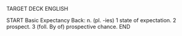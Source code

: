 TARGET DECK
ENGLISH

START
Basic
Expectancy
Back: n. (pl. -ies) 1 state of expectation. 2 prospect. 3 (foll. By of) prospective chance.
END
